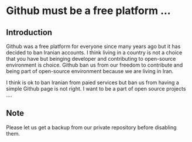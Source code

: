 # Github must be a free platform ...

## Introduction

Github was a free platform for everyone since many years ago but it has decided to ban Iranian accounts.
I think living in a country is not a choice that you have but beinging developer and contributing to open-source
environment is choice. Github ban us from our freedom to contribute and being part of open-source environment because
we are living in Iran.

I think is ok to ban Iranian from paied services but ban us from having a simple Github page is not right. I want to be a part
of open source projects ....

## Note
Please let us get a backup from our private repository before disabling them.
